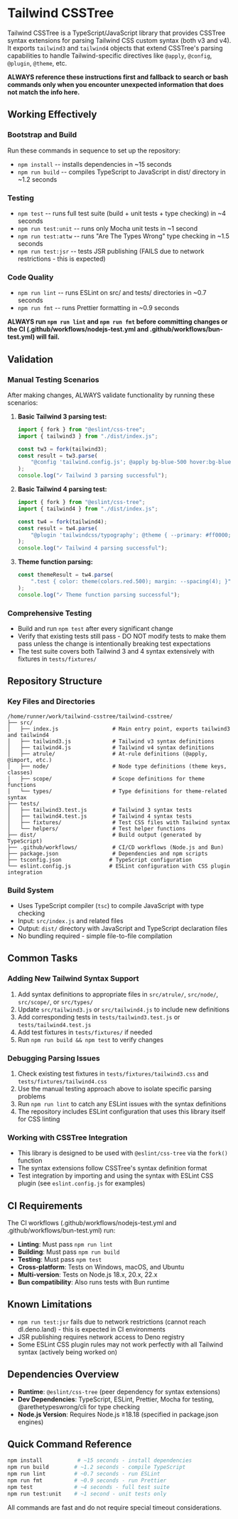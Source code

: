 # Tailwind CSSTree

Tailwind CSSTree is a TypeScript/JavaScript library that provides CSSTree syntax extensions for parsing Tailwind CSS custom syntax (both v3 and v4). It exports `tailwind3` and `tailwind4` objects that extend CSSTree's parsing capabilities to handle Tailwind-specific directives like `@apply`, `@config`, `@plugin`, `@theme`, etc.

**ALWAYS reference these instructions first and fallback to search or bash commands only when you encounter unexpected information that does not match the info here.**

## Working Effectively

### Bootstrap and Build

Run these commands in sequence to set up the repository:

- `npm install` -- installs dependencies in ~15 seconds
- `npm run build` -- compiles TypeScript to JavaScript in dist/ directory in ~1.2 seconds

### Testing

- `npm test` -- runs full test suite (build + unit tests + type checking) in ~4 seconds
- `npm run test:unit` -- runs only Mocha unit tests in ~1 second
- `npm run test:attw` -- runs "Are The Types Wrong" type checking in ~1.5 seconds
- `npm run test:jsr` -- tests JSR publishing (FAILS due to network restrictions - this is expected)

### Code Quality

- `npm run lint` -- runs ESLint on src/ and tests/ directories in ~0.7 seconds
- `npm run fmt` -- runs Prettier formatting in ~0.9 seconds

**ALWAYS run `npm run lint` and `npm run fmt` before committing changes or the CI (.github/workflows/nodejs-test.yml and .github/workflows/bun-test.yml) will fail.**

## Validation

### Manual Testing Scenarios

After making changes, ALWAYS validate functionality by running these scenarios:

1. **Basic Tailwind 3 parsing test:**

    ```javascript
    import { fork } from "@eslint/css-tree";
    import { tailwind3 } from "./dist/index.js";

    const tw3 = fork(tailwind3);
    const result = tw3.parse(
    	"@config 'tailwind.config.js'; @apply bg-blue-500 hover:bg-blue-700;",
    );
    console.log("✓ Tailwind 3 parsing successful");
    ```

2. **Basic Tailwind 4 parsing test:**

    ```javascript
    import { fork } from "@eslint/css-tree";
    import { tailwind4 } from "./dist/index.js";

    const tw4 = fork(tailwind4);
    const result = tw4.parse(
    	"@plugin 'tailwindcss/typography'; @theme { --primary: #ff0000; }",
    );
    console.log("✓ Tailwind 4 parsing successful");
    ```

3. **Theme function parsing:**
    ```javascript
    const themeResult = tw4.parse(
    	".test { color: theme(colors.red.500); margin: --spacing(4); }",
    );
    console.log("✓ Theme function parsing successful");
    ```

### Comprehensive Testing

- Build and run `npm test` after every significant change
- Verify that existing tests still pass - DO NOT modify tests to make them pass unless the change is intentionally breaking test expectations
- The test suite covers both Tailwind 3 and 4 syntax extensively with fixtures in `tests/fixtures/`

## Repository Structure

### Key Files and Directories

```
/home/runner/work/tailwind-csstree/tailwind-csstree/
├── src/
│   ├── index.js                 # Main entry point, exports tailwind3 and tailwind4
│   ├── tailwind3.js             # Tailwind v3 syntax definitions
│   ├── tailwind4.js             # Tailwind v4 syntax definitions
│   ├── atrule/                  # At-rule definitions (@apply, @import, etc.)
│   ├── node/                    # Node type definitions (theme keys, classes)
│   ├── scope/                   # Scope definitions for theme functions
│   └── types/                   # Type definitions for theme-related syntax
├── tests/
│   ├── tailwind3.test.js        # Tailwind 3 syntax tests
│   ├── tailwind4.test.js        # Tailwind 4 syntax tests
│   ├── fixtures/                # Test CSS files with Tailwind syntax
│   └── helpers/                 # Test helper functions
├── dist/                        # Build output (generated by TypeScript)
├── .github/workflows/           # CI/CD workflows (Node.js and Bun)
├── package.json                 # Dependencies and npm scripts
├── tsconfig.json               # TypeScript configuration
└── eslint.config.js            # ESLint configuration with CSS plugin integration
```

### Build System

- Uses TypeScript compiler (`tsc`) to compile JavaScript with type checking
- Input: `src/index.js` and related files
- Output: `dist/` directory with JavaScript and TypeScript declaration files
- No bundling required - simple file-to-file compilation

## Common Tasks

### Adding New Tailwind Syntax Support

1. Add syntax definitions to appropriate files in `src/atrule/`, `src/node/`, `src/scope/`, or `src/types/`
2. Update `src/tailwind3.js` or `src/tailwind4.js` to include new definitions
3. Add corresponding tests in `tests/tailwind3.test.js` or `tests/tailwind4.test.js`
4. Add test fixtures in `tests/fixtures/` if needed
5. Run `npm run build && npm test` to verify changes

### Debugging Parsing Issues

1. Check existing test fixtures in `tests/fixtures/tailwind3.css` and `tests/fixtures/tailwind4.css`
2. Use the manual testing approach above to isolate specific parsing problems
3. Run `npm run lint` to catch any ESLint issues with the syntax definitions
4. The repository includes ESLint configuration that uses this library itself for CSS linting

### Working with CSSTree Integration

- This library is designed to be used with `@eslint/css-tree` via the `fork()` function
- The syntax extensions follow CSSTree's syntax definition format
- Test integration by importing and using the syntax with ESLint CSS plugin (see `eslint.config.js` for examples)

## CI Requirements

The CI workflows (.github/workflows/nodejs-test.yml and .github/workflows/bun-test.yml) run:

- **Linting**: Must pass `npm run lint`
- **Building**: Must pass `npm run build`
- **Testing**: Must pass `npm test`
- **Cross-platform**: Tests on Windows, macOS, and Ubuntu
- **Multi-version**: Tests on Node.js 18.x, 20.x, 22.x
- **Bun compatibility**: Also runs tests with Bun runtime

## Known Limitations

- `npm run test:jsr` fails due to network restrictions (cannot reach dl.deno.land) - this is expected in CI environments
- JSR publishing requires network access to Deno registry
- Some ESLint CSS plugin rules may not work perfectly with all Tailwind syntax (actively being worked on)

## Dependencies Overview

- **Runtime**: `@eslint/css-tree` (peer dependency for syntax extensions)
- **Dev Dependencies**: TypeScript, ESLint, Prettier, Mocha for testing, @arethetypeswrong/cli for type checking
- **Node.js Version**: Requires Node.js ≥18.18 (specified in package.json engines)

## Quick Command Reference

```bash
npm install           # ~15 seconds - install dependencies
npm run build        # ~1.2 seconds - compile TypeScript
npm run lint         # ~0.7 seconds - run ESLint
npm run fmt          # ~0.9 seconds - run Prettier
npm test             # ~4 seconds - full test suite
npm run test:unit    # ~1 second - unit tests only
```

All commands are fast and do not require special timeout considerations.

